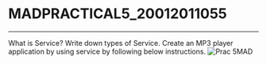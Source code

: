 # MADPRACTICAL5_20012011055
_________________________________________________________________________________________________________________________________________________________________________
What is Service? Write down types of Service. Create an MP3 player application by using service by following below instructions.
![Prac 5MAD](https://user-images.githubusercontent.com/110708438/191330819-bb2bdda9-372b-4f16-a25a-3eaeb9ecfd18.png)
